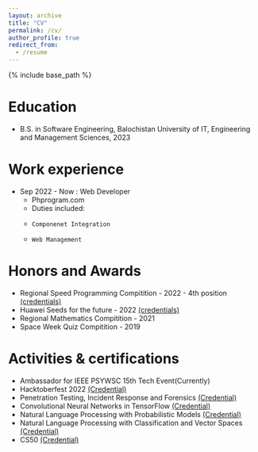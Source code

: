 ```yaml
---
layout: archive
title: "CV"
permalink: /cv/
author_profile: true
redirect_from:
  - /resume
---
```


{% include base_path %}

Education
======
* B.S. in Software Engineering, Balochistan University of IT, Engineering and Management Sciences, 2023

Work experience
======
* Sep 2022 - Now : Web Developer
  * Phprogram.com
  * Duties included: 
  *     Componenet Integration
  *     Web Management

  
Honors and Awards
======
* Regional Speed Programming Compitition - 2022 - 4th position <a href="/images/SPC.jpeg">(credentials)</a>
* Huawei Seeds for the future - 2022 <a href="/images/HSF.jpeg">(credentials)</a>
* Regional Mathematics Compitition - 2021
* Space Week Quiz Compitition - 2019

  
Activities & certifications
======
* Ambassador for IEEE PSYWSC 15th Tech Event(Currently)
* Hacktoberfest 2022 <a href="https://dev.to/engrowaisali">(Credential)</a>
* Penetration Testing, Incident Response and Forensics <a href="https://www.coursera.org/account/accomplishments/certificate/ZJJ8UT33YEU7">(Credential)</a>
* Convolutional Neural Networks in TensorFlow <a href="https://www.coursera.org/account/accomplishments/certificate/TAW7VMFQNK4K">(Credential)</a>
* Natural Language Processing with Probabilistic Models <a href="https://www.coursera.org/account/accomplishments/certificate/8FFDPVTUBGLS">(Credential)</a>
* Natural Language Processing with Classification and Vector Spaces <a href="https://www.coursera.org/account/accomplishments/certificate/6Z5SSETX72RT">(Credential)</a>
* CS50 <a href="https://cs50.harvard.edu/certificates/35853a6e-abf0-4579-9d06-f4f2f5a1b75b">(Credential)</a>



